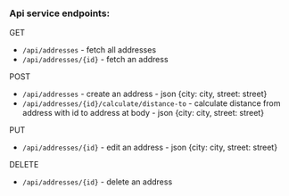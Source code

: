 ### Api service endpoints:
GET
* `/api/addresses` - fetch all addresses
* `/api/addresses/{id}` - fetch an address

POST
* `/api/addresses` - create an address - json {city: city, street: street}
* `/api/addresses/{id}/calculate/distance-to` - calculate distance from address with id to address at body - json {city: city, street: street}

PUT
* `/api/addresses/{id}` - edit an address - json {city: city, street: street}

DELETE
* `/api/addresses/{id}` - delete an address
